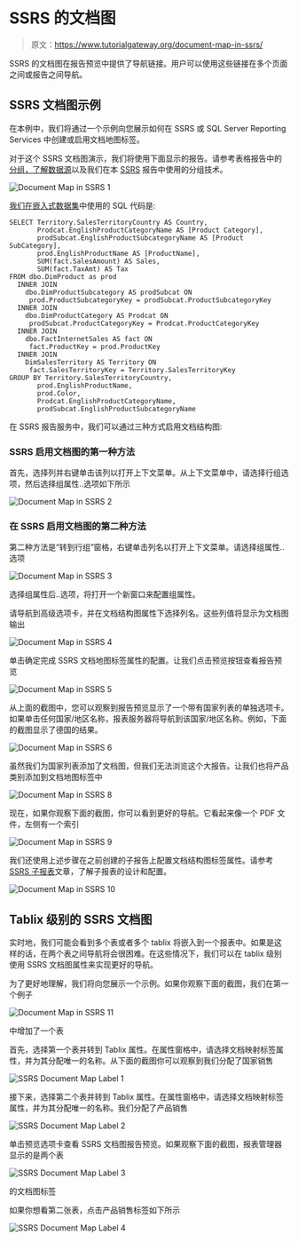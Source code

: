 # SSRS 的文档图

> 原文：<https://www.tutorialgateway.org/document-map-in-ssrs/>

SSRS 的文档图在报告预览中提供了导航链接。用户可以使用这些链接在多个页面之间或报告之间导航。

## SSRS 文档图示例

在本例中，我们将通过一个示例向您展示如何在 SSRS 或 SQL Server Reporting Services 中创建或启用文档地图标签。

对于这个 SSRS 文档图演示，我们将使用下面显示的报告。请参考表格报告中的[分组，了解](https://www.tutorialgateway.org/ssrs-grouping-in-table-reports/)[数据源](https://www.tutorialgateway.org/ssrs-shared-data-source/)以及我们在本 [SSRS](https://www.tutorialgateway.org/ssrs/) 报告中使用的分组技术。

![Document Map in SSRS 1](img/b47bdedf13c62e10f0b8a3921baa247e.png)

[我们在](https://www.tutorialgateway.org/sql/)[嵌入式数据集](https://www.tutorialgateway.org/embedded-dataset-in-ssrs/)中使用的 SQL 代码是:

```
SELECT Territory.SalesTerritoryCountry AS Country,
       Prodcat.EnglishProductCategoryName AS [Product Category], 
       prodSubcat.EnglishProductSubcategoryName AS [Product SubCategory], 
       prod.EnglishProductName AS [ProductName], 
       SUM(fact.SalesAmount) AS Sales, 
       SUM(fact.TaxAmt) AS Tax
FROM dbo.DimProduct as prod 
  INNER JOIN 
    dbo.DimProductSubcategory AS prodSubcat ON 
     prod.ProductSubcategoryKey = prodSubcat.ProductSubcategoryKey 
  INNER JOIN  
    dbo.DimProductCategory AS Prodcat ON 
     prodSubcat.ProductCategoryKey = Prodcat.ProductCategoryKey 
  INNER JOIN  
    dbo.FactInternetSales AS fact ON 
     fact.ProductKey = prod.ProductKey 
  INNER JOIN
    DimSalesTerritory AS Territory ON 
     fact.SalesTerritoryKey = Territory.SalesTerritoryKey
GROUP BY Territory.SalesTerritoryCountry,
       prod.EnglishProductName, 
       prod.Color, 
       Prodcat.EnglishProductCategoryName, 
       prodSubcat.EnglishProductSubcategoryName
```

在 SSRS 报告服务中，我们可以通过三种方式启用文档结构图:

### SSRS 启用文档图的第一种方法

首先，选择列并右键单击该列以打开上下文菜单。从上下文菜单中，请选择行组选项，然后选择组属性..选项如下所示

![Document Map in SSRS 2](img/bd078393ff30c00ce6f609b730dc270c.png)

### 在 SSRS 启用文档图的第二种方法

第二种方法是“转到行组”窗格，右键单击列名以打开上下文菜单。请选择组属性..选项

![Document Map in SSRS 3](img/318527bff391d3f26ccddc103588b0bf.png)

选择组属性后..选项，将打开一个新窗口来配置组属性。

请导航到高级选项卡，并在文档结构图属性下选择列名。这些列值将显示为文档图输出

![Document Map in SSRS 4](img/83dc305fd221c9e7231cdf907f4b8871.png)

单击确定完成 SSRS 文档地图标签属性的配置。让我们点击预览按钮查看报告预览

![Document Map in SSRS 5](img/637a015e4a4d50ed7cd5d5538ae07b98.png)

从上面的截图中，您可以观察到报告预览显示了一个带有国家列表的单独选项卡。如果单击任何国家/地区名称，报表服务器将导航到该国家/地区名称。例如，下面的截图显示了德国的结果。

![Document Map in SSRS 6](img/4c402e4b1f80a4aa93191628891f2119.png)

虽然我们为国家列表添加了文档图，但我们无法浏览这个大报告。让我们也将产品类别添加到文档地图标签中

![Document Map in SSRS 8](img/21a3a698318da528746269e85e12624e.png)

现在，如果你观察下面的截图，你可以看到更好的导航。它看起来像一个 PDF 文件，左侧有一个索引

![Document Map in SSRS 9](img/8613b09d37a17fa0fee64fe8615afc78.png)

我们还使用上述步骤在之前创建的子报告上配置文档结构图标签属性。请参考 [SSRS 子报表](https://www.tutorialgateway.org/ssrs-subreports/)文章，了解子报表的设计和配置。

![Document Map in SSRS 10](img/faf7254cef441cafa0d6365d6509692c.png)

## Tablix 级别的 SSRS 文档图

实时地，我们可能会看到多个表或者多个 tablix 将嵌入到一个报表中。如果是这样的话，在两个表之间导航将会很困难。在这些情况下，我们可以在 tablix 级别使用 SSRS 文档图属性来实现更好的导航。

为了更好地理解，我们将向您展示一个示例。如果你观察下面的截图，我们在第一个例子

![Document Map in SSRS 11](img/4de46faf5f1229239fab9c2cd5c96c7b.png)

中增加了一个表

首先，选择第一个表并转到 Tablix 属性。在属性窗格中，请选择文档映射标签属性，并为其分配唯一的名称。从下面的截图你可以观察到我们分配了国家销售

![SSRS Document Map Label 1](img/5a19dd0cad28a58806ec89b62592b9de.png)

接下来，选择第二个表并转到 Tablix 属性。在属性窗格中，请选择文档映射标签属性，并为其分配唯一的名称。我们分配了产品销售

![SSRS Document Map Label 2](img/05a21c7352d021eaa5c18a805f4a26cc.png)

单击预览选项卡查看 SSRS 文档图报告预览。如果观察下面的截图，报表管理器显示的是两个表

![SSRS Document Map Label 3](img/7d8bf2574686e361d76500428369fb0e.png)

的文档图标签

如果你想看第二张表，点击产品销售标签如下所示

![SSRS Document Map Label 4](img/5d4aa6f09abb4d22bc82afa0f43189d2.png)